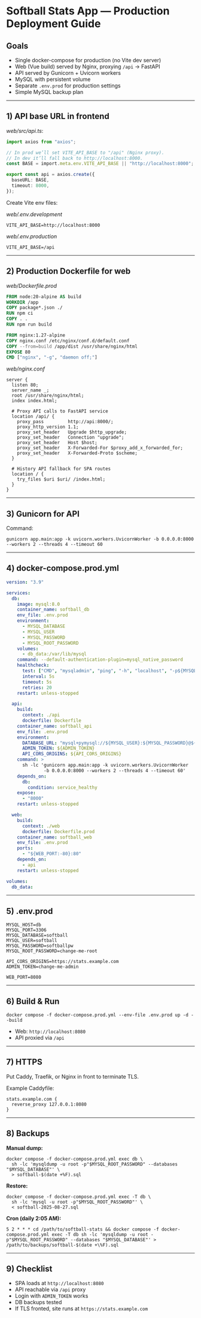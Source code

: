 # Softball Stats App — Production Deployment Guide

## Goals

*   Single docker-compose for production (no Vite dev server)
*   Web (Vue build) served by Nginx, proxying `/api` → FastAPI
*   API served by Gunicorn + Uvicorn workers
*   MySQL with persistent volume
*   Separate `.env.prod` for production settings
*   Simple MySQL backup plan

- - -

## 1) API base URL in frontend

_web/src/api.ts_:

```ts
import axios from "axios";

// In prod we’ll set VITE_API_BASE to "/api" (Nginx proxy).
// In dev it’ll fall back to http://localhost:8000.
const BASE = import.meta.env.VITE_API_BASE || "http://localhost:8000";

export const api = axios.create({
  baseURL: BASE,
  timeout: 8000,
});
```

Create Vite env files:

_web/.env.development_

```
VITE_API_BASE=http://localhost:8000
```

_web/.env.production_

```
VITE_API_BASE=/api
```

- - -

## 2) Production Dockerfile for web

_web/Dockerfile.prod_

```dockerfile
FROM node:20-alpine AS build
WORKDIR /app
COPY package*.json ./
RUN npm ci
COPY . .
RUN npm run build

FROM nginx:1.27-alpine
COPY nginx.conf /etc/nginx/conf.d/default.conf
COPY --from=build /app/dist /usr/share/nginx/html
EXPOSE 80
CMD ["nginx", "-g", "daemon off;"]
```

_web/nginx.conf_

```nginx
server {
  listen 80;
  server_name _;
  root /usr/share/nginx/html;
  index index.html;

  # Proxy API calls to FastAPI service
  location /api/ {
    proxy_pass         http://api:8000/;
    proxy_http_version 1.1;
    proxy_set_header   Upgrade $http_upgrade;
    proxy_set_header   Connection "upgrade";
    proxy_set_header   Host $host;
    proxy_set_header   X-Forwarded-For $proxy_add_x_forwarded_for;
    proxy_set_header   X-Forwarded-Proto $scheme;
  }

  # History API fallback for SPA routes
  location / {
    try_files $uri $uri/ /index.html;
  }
}
```

- - -

## 3) Gunicorn for API

Command:

```
gunicorn app.main:app -k uvicorn.workers.UvicornWorker -b 0.0.0.0:8000 --workers 2 --threads 4 --timeout 60
```

- - -

## 4) docker-compose.prod.yml

```yaml
version: "3.9"

services:
  db:
    image: mysql:8.0
    container_name: softball_db
    env_file: .env.prod
    environment:
      - MYSQL_DATABASE
      - MYSQL_USER
      - MYSQL_PASSWORD
      - MYSQL_ROOT_PASSWORD
    volumes:
      - db_data:/var/lib/mysql
    command: --default-authentication-plugin=mysql_native_password
    healthcheck:
      test: ["CMD", "mysqladmin", "ping", "-h", "localhost", "-p${MYSQL_ROOT_PASSWORD}"]
      interval: 5s
      timeout: 5s
      retries: 20
    restart: unless-stopped

  api:
    build:
      context: ./api
      dockerfile: Dockerfile
    container_name: softball_api
    env_file: .env.prod
    environment:
      DATABASE_URL: "mysql+pymysql://${MYSQL_USER}:${MYSQL_PASSWORD}@${MYSQL_HOST:-db}:${MYSQL_PORT:-3306}/${MYSQL_DATABASE}"
      ADMIN_TOKEN: ${ADMIN_TOKEN}
      API_CORS_ORIGINS: ${API_CORS_ORIGINS}
    command: >
      sh -lc 'gunicorn app.main:app -k uvicorn.workers.UvicornWorker
              -b 0.0.0.0:8000 --workers 2 --threads 4 --timeout 60'
    depends_on:
      db:
        condition: service_healthy
    expose:
      - "8000"
    restart: unless-stopped

  web:
    build:
      context: ./web
      dockerfile: Dockerfile.prod
    container_name: softball_web
    env_file: .env.prod
    ports:
      - "${WEB_PORT:-80}:80"
    depends_on:
      - api
    restart: unless-stopped

volumes:
  db_data:
```

- - -

## 5) .env.prod

```
MYSQL_HOST=db
MYSQL_PORT=3306
MYSQL_DATABASE=softball
MYSQL_USER=softball
MYSQL_PASSWORD=softballpw
MYSQL_ROOT_PASSWORD=change-me-root

API_CORS_ORIGINS=https://stats.example.com
ADMIN_TOKEN=change-me-admin

WEB_PORT=8080
```

- - -

## 6) Build & Run

```
docker compose -f docker-compose.prod.yml --env-file .env.prod up -d --build
```

*   Web: `http://localhost:8080`
*   API proxied via `/api`

- - -

## 7) HTTPS

Put Caddy, Traefik, or Nginx in front to terminate TLS.

Example Caddyfile:

```
stats.example.com {
  reverse_proxy 127.0.0.1:8080
}
```

- - -

## 8) Backups

**Manual dump:**

```
docker compose -f docker-compose.prod.yml exec db \
  sh -lc 'mysqldump -u root -p"$MYSQL_ROOT_PASSWORD" --databases "$MYSQL_DATABASE"' \
  > softball-$(date +%F).sql
```

**Restore:**

```
docker compose -f docker-compose.prod.yml exec -T db \
  sh -lc 'mysql -u root -p"$MYSQL_ROOT_PASSWORD"' \
  < softball-2025-08-27.sql
```

**Cron (daily 2:05 AM):**

```
5 2 * * * cd /path/to/softball-stats && docker compose -f docker-compose.prod.yml exec -T db sh -lc 'mysqldump -u root -p"$MYSQL_ROOT_PASSWORD" --databases "$MYSQL_DATABASE"' > /path/to/backups/softball-$(date +\%F).sql
```

- - -

## 9) Checklist

*   SPA loads at `http://localhost:8080`
*   API reachable via `/api` proxy
*   Login with `ADMIN_TOKEN` works
*   DB backups tested
*   If TLS fronted, site runs at `https://stats.example.com`